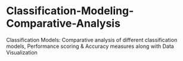 # Classification-Modeling-Comparative-Analysis
Classification Models: Comparative analysis of different classification models, Performance scoring &amp; Accuracy measures along with Data Visualization
